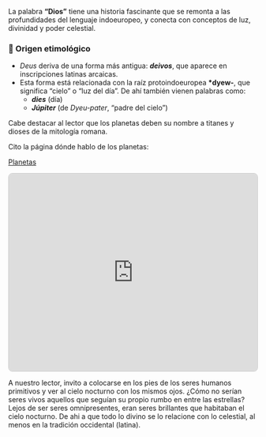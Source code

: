La palabra **“Dios”** tiene una historia fascinante que se remonta a las profundidades del lenguaje indoeuropeo, y conecta con conceptos de luz, divinidad y poder celestial.

### 🌟 Origen etimológico

- _Deus_ deriva de una forma más antigua: **_deivos_**, que aparece en inscripciones latinas arcaicas.
- Esta forma está relacionada con la raíz protoindoeuropea **\*dyew-**, que significa “cielo” o “luz del día”. De ahí también vienen palabras como:
  - **_dies_** (día)
  - **_Júpiter_** (de _Dyeu-pater_, “padre del cielo”)


Cabe destacar al lector que los planetas deben su nombre a titanes y dioses de la mitología romana.

Cito la página dónde hablo de los planetas:

[Planetas](https://ajullier.github.io/Bible/Definitions/Planet)

<iframe src="https://ajullier.github.io/Bible/Definitions/Planet" width="100%" height="400px" style="border: 1px solid #ccc; border-radius: 8px;"></iframe>


A nuestro lector, invito a colocarse en los pies de los seres humanos primitivos y ver al cielo nocturno con los mismos ojos. ¿Cómo no serían seres vivos aquellos que seguían su propio rumbo en entre las estrellas? Lejos de ser seres omnipresentes, eran seres brillantes que habitaban el cielo nocturno. De ahi a que todo lo divino se lo relacione con lo celestial, al menos en la tradición occidental (latina).